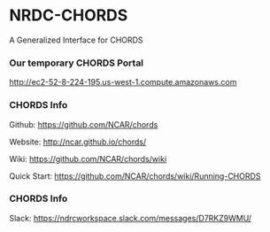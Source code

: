 # NRDC-CHORDS
A Generalized Interface for CHORDS

### Our temporary CHORDS Portal

http://ec2-52-8-224-195.us-west-1.compute.amazonaws.com

### CHORDS Info

Github: https://github.com/NCAR/chords

Website: http://ncar.github.io/chords/

Wiki: https://github.com/NCAR/chords/wiki

Quick Start: https://github.com/NCAR/chords/wiki/Running-CHORDS

### CHORDS Info

Slack: https://ndrcworkspace.slack.com/messages/D7RKZ9WMU/

